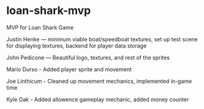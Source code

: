 # loan-shark-mvp
MVP for Loan Shark Game

Justin Henke — minimum viable boat/speedboat textures, set up test scene for displaying textures, backend for player data storage

John Pedicone — Beautiful logo, textures, and rest of the sprites

Mario Durso - Added player sprite and movement

Joe Linthicum - Cleaned up movement mechanics, implemented in-game time

Kyle Oak - Added allowence gameplay mechanic, added money counter

